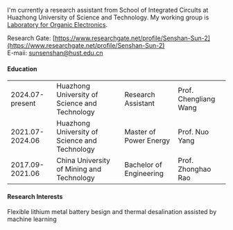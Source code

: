 
I'm currently a research assistant from School of Integrated Circults at Huazhong University of Science and Technology. My working group is [Laboratory for Organic Electronics](http://flexbatt.oei.hust.edu.cn/index.htm).

Research Gate: [https://www.researchgate.net/profile/Senshan-Sun-2](https://www.researchgate.net/profile/Senshan-Sun-2)  
E-maii: [sunsenshan@hust.edu.cn](mailto:sunsenshan@hust.edu.cn)

#### Education

<style>
  table {
    border: none;
    width: 100%;
  }
  td, th {
     border: none;
  }
</style>
<table>
<tr>
  <td>2024.07-present</td>
  <td>Huazhong University of Science and Technology</td>
  <td>Research Assistant</td>
  <td>Prof. Chengliang Wang</td>
</tr>
<tr>
  <td>2021.07-2024.06</td>
  <td>Huazhong University of Science and Technology</td>
  <td>Master of Power Energy</td>
  <td>Prof. Nuo Yang</td>
</tr>
<tr>
  <td>2017.09-2021.06</td>
  <td>China University of Mining and Technology</td>
  <td>Bachelor of Engineering</td>
  <td>Prof. Zhonghao Rao</td>
</tr>
</table>

#### Research Interests
Flexible lithium metal battery besign and thermal desalination assisted by machine learning

